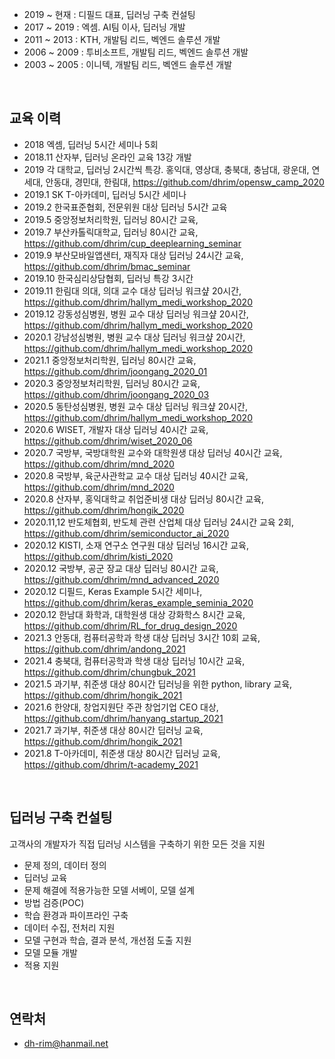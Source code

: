 - 2019 ~ 현재 : 디필드 대표, 딥러닝 구축 컨설팅
- 2017 ~ 2019 : 엑셈. AI팀 이사, 딥러닝 개발
- 2011 ~ 2013 : KTH, 개발팀 리드, 벡엔드 솔루션 개발
- 2006 ~ 2009 : 투비소프트, 개발팀 리드, 벡엔드 솔루션 개발
- 2003 ~ 2005 : 이니텍, 개발팀 리드, 벡엔드 솔루션 개발

<br>

## 교육 이력

- 2018 엑셈, 딥러닝 5시간 세미나 5회
- 2018.11 산자부, 딥러닝 온라인 교육 13강 개발
- 2019 각 대학교, 딥러닝 2시간씩 특강. 홍익대, 영상대, 충북대, 충남대, 광운대, 연세대, 안동대, 경민대, 한림대, https://github.com/dhrim/opensw_camp_2020
- 2019.1 SK T-아카데미, 딥러닝 5시간 세미나
- 2019.2 한국표준협회, 전문위원 대상 딥러닝 5시간 교육
- 2019.5 중앙정보처리학원, 딥러닝 80시간 교육, 
- 2019.7 부산카톨릭대학교, 딥러닝 80시간 교육, https://github.com/dhrim/cup_deeplearning_seminar
- 2019.9 부산모바일앱샌터, 재직자 대상 딥러닝 24시간 교육, https://github.com/dhrim/bmac_seminar
- 2019.10 한국심리상담협회, 딥러닝 특강 3시간
- 2019.11 한림대 의대, 의대 교수 대상 딥러닝 워크샾 20시간, https://github.com/dhrim/hallym_medi_workshop_2020
- 2019.12 강동성심병원, 병원 교수 대상 딥러닝 워크샾 20시간, https://github.com/dhrim/hallym_medi_workshop_2020
- 2020.1 강남성심병원, 병원 교수 대상 딥러닝 워크샾 20시간, https://github.com/dhrim/hallym_medi_workshop_2020
- 2021.1 중앙정보처리학원, 딥러닝 80시간 교육, https://github.com/dhrim/joongang_2020_01
- 2020.3 중앙정보처리학원, 딥러닝 80시간 교육, https://github.com/dhrim/joongang_2020_03
- 2020.5 동탄성심병원, 병원 교수 대상 딥러닝 워크샾 20시간, https://github.com/dhrim/hallym_medi_workshop_2020
- 2020.6 WISET, 개발자 대상 딥러닝 40시간 교육, https://github.com/dhrim/wiset_2020_06
- 2020.7 국방부, 국방대학원 교수와 대학원생 대상 딥러닝 40시간 교육, https://github.com/dhrim/mnd_2020
- 2020.8 국방부, 육군사관학교 교수 대상 딥러닝 40시간 교육, https://github.com/dhrim/mnd_2020
- 2020.8 산자부, 홍익대학교 취업준비생 대상 딥러닝 80시간 교육, https://github.com/dhrim/hongik_2020
- 2020.11,12 반도체협회, 반도체 관련 산업체 대상 딥러닝 24시간 교육 2회, https://github.com/dhrim/semiconductor_ai_2020
- 2020.12 KISTI, 소재 연구소 연구원 대상 딥러닝 16시간 교육, https://github.com/dhrim/kisti_2020
- 2020.12 국방부, 공군 장교 대상 딥러닝 80시간 교육, https://github.com/dhrim/mnd_advanced_2020
- 2020.12 디필드, Keras Example 5시간 세미나, https://github.com/dhrim/keras_example_seminia_2020
- 2020.12 한남대 화학과, 대학원생 대상 강화학스 8시간 교육, https://github.com/dhrim/RL_for_drug_design_2020
- 2021.3 안동대, 컴퓨터공학과 학생 대상 딥러닝 3시간 10회 교육, https://github.com/dhrim/andong_2021
- 2021.4 충북대, 컴퓨터공학과 학생 대상 딥러닝 10시간 교육, https://github.com/dhrim/chungbuk_2021
- 2021.5 과기부, 취준생 대상 80시간 딥러닝을 위한 python, library 교육, https://github.com/dhrim/hongik_2021
- 2021.6 한양대, 창업지원단 주관 창업기업 CEO 대상, https://github.com/dhrim/hanyang_startup_2021
- 2021.7 과기부, 취준생 대상 80시간 딥러닝 교육, https://github.com/dhrim/hongik_2021
- 2021.8 T-아카데미, 취준생 대상 80시간 딥러닝 교육, https://github.com/dhrim/t-academy_2021

<br>

## 딥러닝 구축 컨설팅

고객사의 개발자가 직접 딥러닝 시스템을 구축하기 위한 모든 것을 지원

- 문제 정의, 데이터 정의
- 딥러닝 교육
- 문제 해결에 적용가능한 모델 서베이, 모델 설계
- 방법 검증(POC)
- 학습 환경과 파이프라인 구축
- 데이터 수집, 전처리 지원
- 모델 구현과 학습, 결과 분석, 개선점 도출 지원
- 모델 모듈 개발
- 적용 지원


<br>

## 연락처
- dh-rim@hanmail.net

<br>
